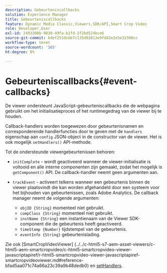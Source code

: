 ```yaml
---
description: Gebeurteniscallbacks
solution: Experience Manager
title: Gebeurteniscallbacks
feature: Dynamic Media Classic,Viewers,SDK/API,Smart Crop Video
role: Developer,User
exl-id: 2493208b-9030-49fa-b1fd-2f2bd524bce6
source-git-commit: bdef251dcbb7c135d02813e9fd82e2e5e32300cc
workflow-type: tm+mt
source-wordcount: '165'
ht-degree: 0%

---
```


# Gebeurteniscallbacks{#event-callbacks}

De viewer ondersteunt JavaScript-gebeurteniscallbacks die de webpagina gebruikt om het initialisatieproces of het runtimegedrag van de viewer bij te houden.

Callback-handlers worden toegewezen door gebeurtenisnamen en corresponderende handlerfuncties door te geven met de `handlers` eigenschap aan `config` JSON-object in de constructor van de viewer. Het is ook mogelijk `setHandlers()` API-methode.

Tot de ondersteunde viewergebeurtenissen behoren:

* `initComplete` - wordt geactiveerd wanneer de viewer-initialisatie is voltooid en alle interne componenten zijn gemaakt, zodat het mogelijk is `getComponent()` API. De callback-handler neemt geen argumenten aan.

* `trackEvent` - activeert telkens wanneer een gebeurtenis binnen de viewer plaatsvindt die kan worden afgehandeld door een systeem voor het bijhouden van gebeurtenissen, zoals Adobe Analytics. De callback manager neemt de volgende argumenten:

   * `objID {String}` momenteel niet gebruikt.
   * `compClass {String}` momenteel niet gebruikt.
   * `instName {String}` een instantienaam van de Viewer SDK-component die de gebeurtenis heeft geactiveerd.
   * `timeStamp {Number}` tijdstempel van de gebeurtenis.
   * `eventInfo {String}` gebeurtenislading.

Zie ook [SmartCropVideoViewer]
(../../c-html5-s7-aem-asset-viewers/c-html5-aem-smartcropvideo/c-html5-smartcropvideo-viewer-javascriptapiref/r-html5-smartcropvideo-viewer-javascriptapiref-smartcropvideoviewer.md#reference-bfad5aa071c74a66a23c39a9b48dedb0) en [setHandlers](../../c-html5-s7-aem-asset-viewers/c-html5-aem-smartcropvideo/c-html5-smartcropvideo-viewer-javascriptapiref/r-html5-smartcropvideo-viewer-javascriptapiref-smartcropvideoviewer.md#reference-22b373b37e8943a7be5c4d4cc21ed926).
